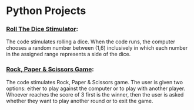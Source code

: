 # Python Projects

### [Roll The Dice Stimulator](RollDice.py):
The code stimulates rolling a dice. When the code runs, the computer chooses a random number between (1,6) inclusively in which each number in the assigned range represents a side of the dice.

### [Rock, Paper & Scissors Game](RockPaperScissors.py):
The code stimulates Rock, Paper & Scissors game. The user is given two options: either to play against the computer or to play with another player. Whoever reaches the score of 3 first is the winner, then the user is asked whether they want to play another round or to exit the game.
